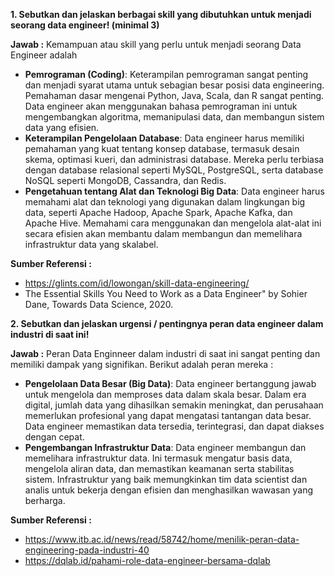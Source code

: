 **1. Sebutkan dan jelaskan berbagai skill yang dibutuhkan untuk menjadi seorang data engineer! (minimal 3)**

**Jawab :** Kemampuan atau skill yang perlu untuk menjadi seorang Data Engineer adalah
- **Pemrograman (Coding)**: Keterampilan pemrograman sangat penting dan menjadi syarat utama untuk sebagian besar posisi data engineering. Pemahaman dasar mengenai Python, Java, Scala, dan R sangat penting.  Data engineer akan menggunakan bahasa pemrograman ini untuk mengembangkan algoritma, memanipulasi data, dan membangun sistem data yang efisien.
- **Keterampilan Pengelolaan Database**: Data engineer harus memiliki pemahaman yang kuat tentang konsep database, termasuk desain skema, optimasi kueri, dan administrasi database. Mereka perlu terbiasa dengan database relasional seperti MySQL, PostgreSQL, serta database NoSQL seperti MongoDB, Cassandra, dan Redis.
- **Pengetahuan tentang Alat dan Teknologi Big Data**: Data engineer harus memahami alat dan teknologi yang digunakan dalam lingkungan big data, seperti Apache Hadoop, Apache Spark, Apache Kafka, dan Apache Hive. Memahami cara menggunakan dan mengelola alat-alat ini secara efisien akan membantu dalam membangun dan memelihara infrastruktur data yang skalabel.

**Sumber Referensi :** 
- https://glints.com/id/lowongan/skill-data-engineering/
- The Essential Skills You Need to Work as a Data Engineer" by Sohier Dane, Towards Data Science, 2020.


**2. Sebutkan dan jelaskan urgensi / pentingnya peran data engineer dalam industri di saat ini!**

**Jawab :** Peran Data Enginneer dalam industri di saat ini sangat penting dan memiliki dampak yang signifikan. Berikut adalah peran mereka :
- **Pengelolaan Data Besar (Big Data)**: Data engineer bertanggung jawab untuk mengelola dan memproses data dalam skala besar. Dalam era digital, jumlah data yang dihasilkan semakin meningkat, dan perusahaan memerlukan profesional yang dapat mengatasi tantangan data besar. Data engineer memastikan data tersedia, terintegrasi, dan dapat diakses dengan cepat.
- **Pengembangan Infrastruktur Data**: Data engineer membangun dan memelihara infrastruktur data. Ini termasuk mengatur basis data, mengelola aliran data, dan memastikan keamanan serta stabilitas sistem. Infrastruktur yang baik memungkinkan tim data scientist dan analis untuk bekerja dengan efisien dan menghasilkan wawasan yang berharga.

**Sumber Referensi :**
- https://www.itb.ac.id/news/read/58742/home/menilik-peran-data-engineering-pada-industri-40
- https://dqlab.id/pahami-role-data-engineer-bersama-dqlab
